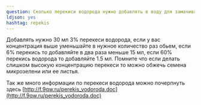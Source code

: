 ```yaml
---
question: Сколько перекиси водорода нужно добавлять в воду для замачивания семян и опрыскивания микрозелени?
ldjson: yes 
hashtag: repekis
---
```


Добавлять нужно 30 мл 3% перекеси водорода, если у вас концентрация выше уменьшайте в нужное количество раз обьем, если 6% перекись то добавляйте в два раза меньше 15 мл, если 60% перекись водорода то добавляйте 1.5 мл.
Помните что если делать слишком высокую концентрацию перекеси то можно обжечь семена микрозелени или ее листья.

Так же много информации по перекеси водорода можно почерпнуть здесь [http://f.9qw.ru/perekis_vodoroda.doc](http://f.9qw.ru/perekis_vodoroda.doc)
